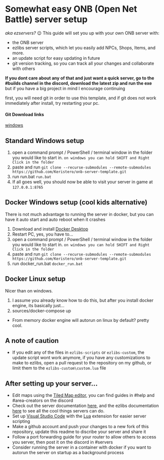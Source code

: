 # Somewhat easy ONB (Open Net Battle) server setup
*aka ezservers?* 😉
This guide will set you up with your own ONB server with:
- the ONB server
- ezlibs server scripts, which let you easily add NPCs, Shops, Items, and more.
- an update script for easy updating in future
- git version tracking, so you can track all your changes and collaborate with others

**If you dont care about any of that and just want a quick server, go to the #builds channel in the discord, download the latest zip and run the exe**
but if you have a big project in mind I encourage continuing 

first, you will need git in order to use this template, and if git does not work immediately after install, try restarting your pc.
#### Git Download links
[windows](https://git-scm.com/download/win)

## Standard Windows setup 
1. open a command prompt / PowerShell / terminal window in the folder you would like to start in.
`on windows you can hold SHIFT and Right Click in the folder`
1. paste and run `git clone --recurse-submodules --remote-submodules https://github.com/Keristero/onb-server-template.git`
1. run run.bat `run.bat`
1. If all goes well, you should now be able to visit your server in game at `127.0.0.1:8765`

## Docker Windows setup (cool kids alternative)
There is not much advantage to running the server in docker, but you can have it auto start and auto reboot when it crashes
1. Download and install [Docker Desktop](https://www.docker.com/products/docker-desktop/)
1. Restart PC, yes, you have to...
1. open a command prompt / PowerShell / terminal window in the folder you would like to start in.
`on windows you can hold SHIFT and Right Click in the folder`
1. paste and run `git clone --recurse-submodules --remote-submodules https://github.com/Keristero/onb-server-template.git`
1. run docker_run.bat `docker_run.bat`

## Docker Linux setup
Nicer than on windows.
1. I assume you already know how to do this, but after you install docker engine, its basically just...
2. sources/docker-compose up

- From memory docker engine will autorun on linux by default? pretty cool.

## A note of caution
- If you edit any of the files in `ezlibs-scripts` or `ezlibs-custom`, the update script wont work anymore, if you have any customizations to make to ezlibs, open a pull request to the repository on my github, or limit them to the `ezlibs-custom\custom.lua` file

## After setting up your server...
- Edit maps using the [Tiled Map editor](https://www.mapeditor.org/), you can find guides in #help and #area-creators on the discord
- Check out the server documentation [here](https://github.com/TheMaverickProgrammer/OpenNetBattle), and the ezlibs documentation [here](https://github.com/Keristero/ezlibs-scripts) to see all the cool things servers can do.
- Set up [Visual Studio Code](https://code.visualstudio.com/) with the [Lua](https://marketplace.visualstudio.com/items?itemName=sumneko.lua) extension for easier server scripting
- Make a github account and push your changes to a new fork of this repository, update this readme to discribe your server and share it
- Follow a port forwarding guide for your router to allow others to access you server, then post it on the discord in #servers
- Consider running the server in a container with docker if you want to autorun the server on startup as a background process
